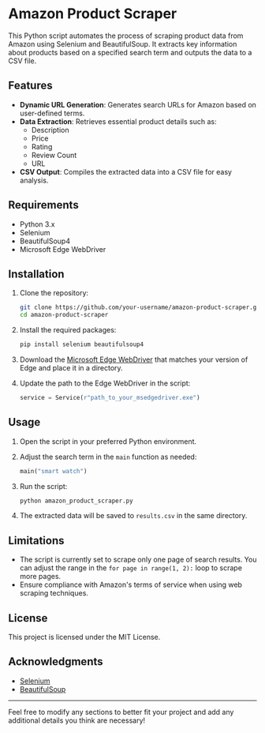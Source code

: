 
# Amazon Product Scraper

This Python script automates the process of scraping product data from Amazon using Selenium and BeautifulSoup. It extracts key information about products based on a specified search term and outputs the data to a CSV file.

## Features

- **Dynamic URL Generation**: Generates search URLs for Amazon based on user-defined terms.
- **Data Extraction**: Retrieves essential product details such as:
  - Description
  - Price
  - Rating
  - Review Count
  - URL
- **CSV Output**: Compiles the extracted data into a CSV file for easy analysis.

## Requirements

- Python 3.x
- Selenium
- BeautifulSoup4
- Microsoft Edge WebDriver

## Installation

1. Clone the repository:
   ```bash
   git clone https://github.com/your-username/amazon-product-scraper.git
   cd amazon-product-scraper
   ```

2. Install the required packages:
   ```bash
   pip install selenium beautifulsoup4
   ```

3. Download the [Microsoft Edge WebDriver](https://developer.microsoft.com/en-us/microsoft-edge/tools/webdriver/) that matches your version of Edge and place it in a directory.

4. Update the path to the Edge WebDriver in the script:
   ```python
   service = Service(r"path_to_your_msedgedriver.exe")
   ```

## Usage

1. Open the script in your preferred Python environment.
2. Adjust the search term in the `main` function as needed:
   ```python
   main("smart watch")
   ```

3. Run the script:
   ```bash
   python amazon_product_scraper.py
   ```

4. The extracted data will be saved to `results.csv` in the same directory.

## Limitations

- The script is currently set to scrape only one page of search results. You can adjust the range in the `for page in range(1, 2):` loop to scrape more pages.
- Ensure compliance with Amazon's terms of service when using web scraping techniques.

## License

This project is licensed under the MIT License.

## Acknowledgments

- [Selenium](https://www.selenium.dev/)
- [BeautifulSoup](https://www.crummy.com/software/BeautifulSoup/)

---

Feel free to modify any sections to better fit your project and add any additional details you think are necessary!

